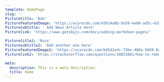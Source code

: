 ```yaml
---
template: HomePage
slug: ''
Picturetitle: 'Bob'
PicturefeaturedImage: 'https://ucarecdn.com/43614a0b-9a59-4a08-ad5c-428574b3a2c4/'
Picturesubtitle: ' Add News Article Here'
Picturelink: 'https://www.gatsbyjs.com/docs/adding-markdown-pages/'

Picturetitle2: 'Ross'
Picturesubtitle2: 'Add another one here'
PicturefeaturedImage2: 'https://ucarecdn.com/bd5d1edc-73be-488a-9d50-8ec28f5ab6a9/'
Picturelink2: 'https://stackoverflow.com/questions/10853881/how-to-remove-underline-from-a-link-in-html'

meta:
  description: This is a meta description.
  title: Home
---
```

